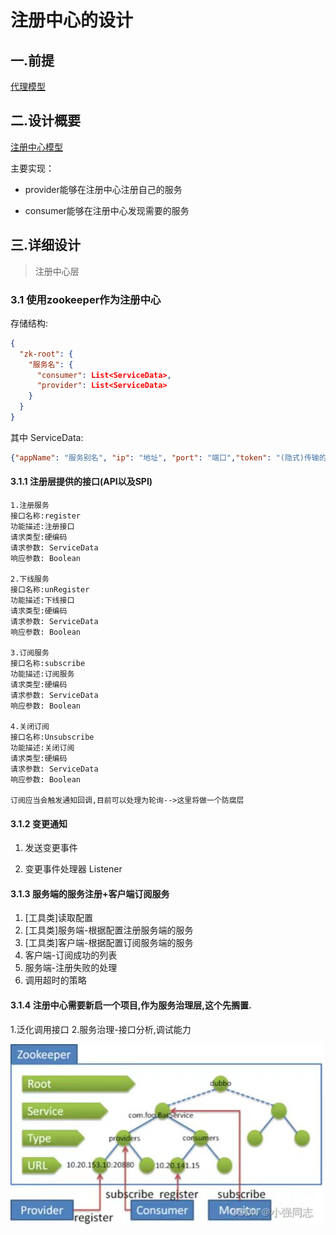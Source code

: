 # 注册中心的设计

## 一.前提

[ 代理模型 ](代理模型.puml)

## 二.设计概要

[ 注册中心模型 ](注册中心模型.puml)

主要实现：

- provider能够在注册中心注册自己的服务

- consumer能够在注册中心发现需要的服务


## 三.详细设计
> 注册中心层

### 3.1 使用zookeeper作为注册中心

存储结构:

```json
{
  "zk-root": {
    "服务名": {
      "consumer": List<ServiceData>,
      "provider": List<ServiceData>
    }
  }
}
```
其中
ServiceData:
```json
{"appName": "服务别名", "ip": "地址", "port": "端口","token": "(隐式)传输的token"}
```


#### 3.1.1 注册层提供的接口(API以及SPI)
```
1.注册服务
接口名称:register
功能描述:注册接口
请求类型:硬编码
请求参数: ServiceData
响应参数: Boolean

2.下线服务
接口名称:unRegister
功能描述:下线接口
请求类型:硬编码
请求参数: ServiceData
响应参数: Boolean

3.订阅服务
接口名称:subscribe
功能描述:订阅服务
请求类型:硬编码
请求参数: ServiceData
响应参数: Boolean

4.关闭订阅
接口名称:Unsubscribe
功能描述:关闭订阅
请求类型:硬编码
请求参数: ServiceData
响应参数: Boolean

订阅应当会触发通知回调,目前可以处理为轮询-->这里将做一个防腐层
```

#### 3.1.2 变更通知

1. 发送变更事件

2. 变更事件处理器 Listener

#### 3.1.3 服务端的服务注册+客户端订阅服务

1. [工具类]读取配置
2. [工具类]服务端-根据配置注册服务端的服务
3. [工具类]客户端-根据配置订阅服务端的服务
4. 客户端-订阅成功的列表
5. 服务端-注册失败的处理
6. 调用超时的策略

#### 3.1.4 注册中心需要新启一个项目,作为服务治理层,这个先搁置.

1.泛化调用接口
2.服务治理-接口分析,调试能力


![img.png](img.png)